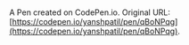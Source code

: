 # 

A Pen created on CodePen.io. Original URL: [https://codepen.io/yanshpatil/pen/qBoNPqg](https://codepen.io/yanshpatil/pen/qBoNPqg).

